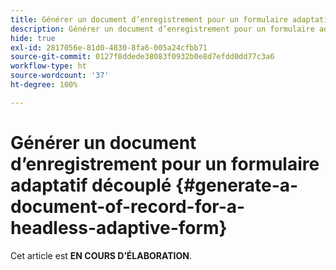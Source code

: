 ```yaml
---
title: Générer un document d’enregistrement pour un formulaire adaptatif découplé
description: Générer un document d’enregistrement pour un formulaire adaptatif découplé
hide: true
exl-id: 2817056e-81d0-4830-8fa6-005a24cfbb71
source-git-commit: 0127f8ddede38083f0932b0e8d7efdd0dd77c3a6
workflow-type: ht
source-wordcount: '37'
ht-degree: 100%

---
```


# Générer un document d’enregistrement pour un formulaire adaptatif découplé {#generate-a-document-of-record-for-a-headless-adaptive-form}

<span class="preview"> Cet article est **EN COURS D’ÉLABORATION**.</span>
